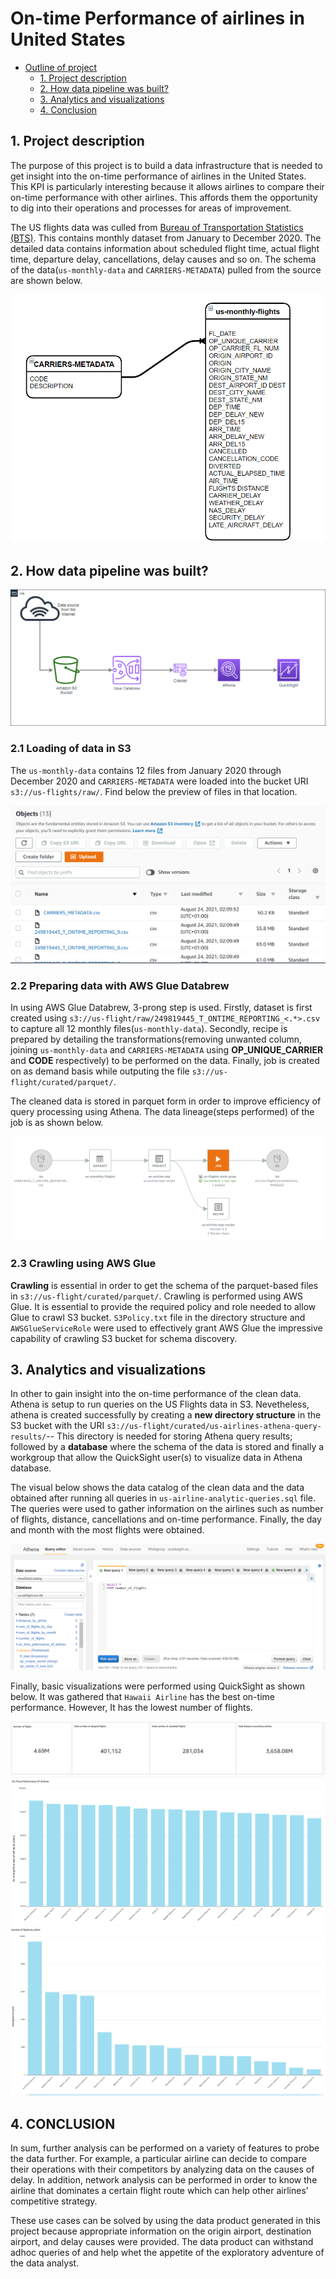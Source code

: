 # On-time Performance of airlines in United States

- [Outline of project](#on-time-performance-of-airlines-in-united-states)
  - [1. Project description](#1-project-description)
  - [2. How data pipeline was built?](#2-how-pipeline-was-built?)
  - [3. Analytics and visualizations](#3-analytics-and-visualizations)
  - [4. Conclusion](#4-conclusions)

## 1. Project description

The purpose of this project is to build a data infrastructure that is needed to get insight into the on-time performance of airlines in the United States. This KPI is particularly interesting because it allows airlines to compare their on-time performance with other airlines. This affords them the opportunity to dig into their operations and processes for areas of improvement. 

The US flights data was culled from [Bureau of Transportation Statistics (BTS)](https://www.transtats.bts.gov/Tables.asp?QO_VQ=EFD&QO_anzr=Nv4yv0r%FDb0-gvzr%FDcr4s14zn0pr%FDQn6n&QO_fu146_anzr=b0-gvzr). This contains monthly dataset from January to December 2020. The detailed data contains information about scheduled flight time, actual flight time, departure delay, cancellations, delay causes and so on. The schema of the data(`us-monthly-data` and `CARRIERS-METADATA`) pulled from the source are shown below.

![](images/us-flights-ERD.PNG)

## 2. How data pipeline was built?

![](images/us-airline-project-architecture.png)

### 2.1 Loading of data in S3

The `us-monthly-data` contains 12 files from January 2020 through December 2020 and `CARRIERS-METADATA` were loaded into the bucket URI `s3://us-flights/raw/`. Find below the preview of files in that location.

![](images/s3-raw-data-files.PNG)

### 2.2 Preparing data with AWS Glue Databrew

In using AWS Glue Databrew, 3-prong step is used. Firstly, dataset is first created using `s3://us-flight/raw/249819445_T_ONTIME_REPORTING_<.*>.csv` to capture all 12 monthly files(`us-monthly-data`). Secondly, recipe is prepared by detailing the transformations(removing unwanted column, joining `us-monthly-data` and `CARRIERS-METADATA` using __OP_UNIQUE_CARRIER__ and __CODE__ respectively) to be performed on the data. Finally, job is created on as demand basis while outputing the file `s3://us-flight/curated/parquet/`. 

The cleaned data is stored in parquet form in order to improve efficiency of query processing using Athena. The data lineage(steps performed) of the job is as shown below.

![](images/Data_lineage.PNG)

### 2.3 Crawling using AWS Glue

__Crawling__ is essential in order to get the schema of the parquet-based files in `s3://us-flight/curated/parquet/`. Crawling is performed using AWS Glue. It is essential to provide the required policy and role needed to allow Glue to crawl S3 bucket. `S3Policy.txt` file in the directory structure and `AWSGlueServiceRole` were used to effectively grant AWS Glue the impressive capability of crawling S3 bucket for schema discovery.

## 3. Analytics and visualizations

In other to gain insight into the on-time performance of the clean data. Athena is setup to run queries on the US Flights data in S3. Nevetheless, athena is created successfully by creating a __new directory structure__ in the S3 bucket with the URI `s3://us-flight/curated/us-airlines-athena-query-results/`-- This directory is needed for storing Athena query results; followed by a __database__ where the schema of the data is stored and finally a workgroup that allow the QuickSight user(s) to visualize data in Athena database. 

The visual below shows the data catalog of the clean data and the data obtained after running all queries in `us-airline-analytic-queries.sql` file. The queries were used to gather information on the airlines such as number of flights, distance, cancellations and on-time performance. Finally, the day and month with the most flights were obtained.

![](images/Athena-catalog.PNG)

Finally, basic visualizations were performed using QuickSight as shown below. It was gathered that `Hawaii Airline` has the best on-time performance. However, It has the lowest number of flights.

![](images/summary-info.PNG)
![](images/otp.PNG)
![](images/number_of_flights.PNG)

## 4. CONCLUSION

In sum, further analysis can be performed on a variety of features to probe the data further. For example, a particular airline can decide to compare their operations with their competitors by analyzing data on the causes of delay. In addition, network analysis can be performed in order to know the airline that dominates a certain flight route which can help other airlines' competitive strategy.

These use cases can be solved by using the data product generated in this project because appropriate information on the origin airport, destination airport, and delay causes were provided. The data product can withstand adhoc queries of and help whet the appetite of the exploratory adventure of the data analyst.

